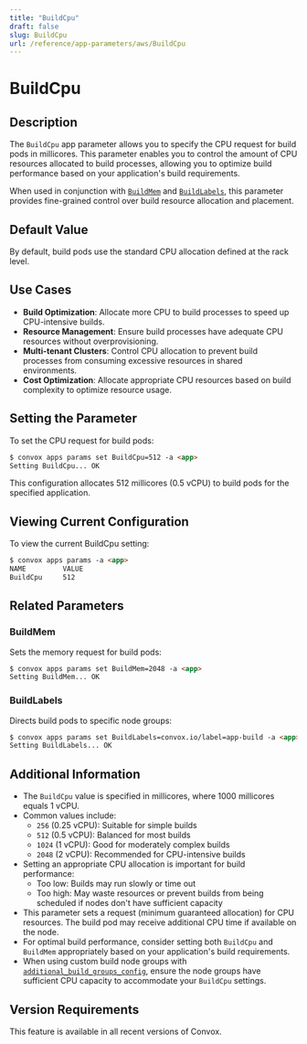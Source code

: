 ```yaml
---
title: "BuildCpu"
draft: false
slug: BuildCpu
url: /reference/app-parameters/aws/BuildCpu
---
```


# BuildCpu

## Description
The `BuildCpu` app parameter allows you to specify the CPU request for build pods in millicores. This parameter enables you to control the amount of CPU resources allocated to build processes, allowing you to optimize build performance based on your application's build requirements.

When used in conjunction with [`BuildMem`](/reference/app-parameters/aws/BuildMem) and [`BuildLabels`](/reference/app-parameters/aws/BuildLabels), this parameter provides fine-grained control over build resource allocation and placement.

## Default Value
By default, build pods use the standard CPU allocation defined at the rack level.

## Use Cases
- **Build Optimization**: Allocate more CPU to build processes to speed up CPU-intensive builds.
- **Resource Management**: Ensure build processes have adequate CPU resources without overprovisioning.
- **Multi-tenant Clusters**: Control CPU allocation to prevent build processes from consuming excessive resources in shared environments.
- **Cost Optimization**: Allocate appropriate CPU resources based on build complexity to optimize resource usage.

## Setting the Parameter
To set the CPU request for build pods:

```html
$ convox apps params set BuildCpu=512 -a <app>
Setting BuildCpu... OK
```

This configuration allocates 512 millicores (0.5 vCPU) to build pods for the specified application.

## Viewing Current Configuration
To view the current BuildCpu setting:

```html
$ convox apps params -a <app>
NAME         VALUE
BuildCpu     512
```

## Related Parameters

### BuildMem
Sets the memory request for build pods:

```html
$ convox apps params set BuildMem=2048 -a <app>
Setting BuildMem... OK
```

### BuildLabels
Directs build pods to specific node groups:

```html
$ convox apps params set BuildLabels=convox.io/label=app-build -a <app>
Setting BuildLabels... OK
```

## Additional Information
- The `BuildCpu` value is specified in millicores, where 1000 millicores equals 1 vCPU.
- Common values include:
  - `256` (0.25 vCPU): Suitable for simple builds
  - `512` (0.5 vCPU): Balanced for most builds
  - `1024` (1 vCPU): Good for moderately complex builds
  - `2048` (2 vCPU): Recommended for CPU-intensive builds
- Setting an appropriate CPU allocation is important for build performance:
  - Too low: Builds may run slowly or time out
  - Too high: May waste resources or prevent builds from being scheduled if nodes don't have sufficient capacity
- This parameter sets a request (minimum guaranteed allocation) for CPU resources. The build pod may receive additional CPU time if available on the node.
- For optimal build performance, consider setting both `BuildCpu` and `BuildMem` appropriately based on your application's build requirements.
- When using custom build node groups with [`additional_build_groups_config`](/configuration/rack-parameters/aws/additional_build_groups_config), ensure the node groups have sufficient CPU capacity to accommodate your `BuildCpu` settings.

## Version Requirements
This feature is available in all recent versions of Convox.
